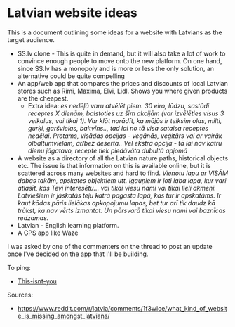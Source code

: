 # Latvian website ideas
This is a document outlining some ideas for a website with Latvians as the target audience.

* SS.lv clone - This is quite in demand, but it will also take a lot of work to convince enough people to move onto the new platform. On one hand, since SS.lv has a monopoly and is more or less the only solution, an alternative could be quite compelling
* An app/web app that compares the prices and discounts of local Latvian stores such as Rimi, Maxima, Elvi, Lidl. Shows you where given products are the cheapest.
    * Extra idea: *es nedēļā varu atvēlēt piem. 30 eiro, lūdzu, sastādi receptes X dienām, balstoties uz šīm akcijām (var izvēlēties visus 3 veikalus, vai tikai 1). Var klāt norādīt, ka mājās ir teiksim olas, milti, gurķi, garšvielas, baltvīns.., tad lai no tā visa sataisa receptes nedēļai. Protams, visādas opcijas - vegānās, veģitārs vai ar vairāk olbaltumvielām, ar/bez deserta.. Vēl ekstra opcija - tā lai nav katru dienu jāgatavo, recepte tiek piedāvāta dubultā apjomā*
* A website as a directory of all the Latvian nature paths, historical objects etc. The issue is that information on this is available online, but it is scattered across many websites and hard to find. *Vienotu lapu ar VISĀM dabas takām, apskates objektiem utt. Igauņiem ir ļoti laba lapa, kur vari atlasīt, kas Tevi interesētu... vai tikai viesu nami vai tikai lieli akmeņi. Latviešiem ir jāskatās teju katrā pagasta lapā, kas tur ir apskatāms. Ir kaut kādas pāris lielākas apkopojumu lapas, bet tur arī tik daudz kā trūkst, ka nav vērts izmantot. Un pārsvarā tikai viesu nami vai baznīcas redzamas.*
* Latvian - English learning platform.
* A GPS app like Waze

I was asked by one of the commenters on the thread to post an update once I've decided on the app that I'll be building.

To ping:

 * [This-isnt-you](https://www.reddit.com/user/This-isnt-you/)

Sources:

* https://www.reddit.com/r/latvia/comments/1f3wice/what_kind_of_website_is_missing_amongst_latvians/